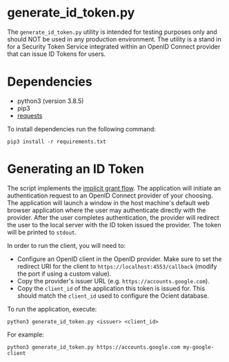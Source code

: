 # generate_id_token.py
The `generate_id_token.py` utility is intended for testing purposes only and should NOT be used in any production environment. The utility is a stand in for a Security Token Service integrated within an OpenID Connect provider that can issue ID Tokens for users.

# Dependencies
- python3 (version 3.8.5)
- pip3
- [requests](https://github.com/psf/requests)

To install dependencies run the following command:
    
    pip3 install -r requirements.txt
    
    
# Generating an ID Token
The script implements the [implicit grant flow](https://openid.net/specs/openid-connect-implicit-1_0.html#Overview). The application will initiate an authentication request to an OpenID Connect provider of your choosing. The application will launch a window in the host machine's default web browser application where the user may authenticate directly with the provider. After the user completes authentication, the provider will redirect the user to the local server with the ID token issued the provider. The token will be printed to `stdout`.

In order to run the client, you will need to:
- Configure an OpenID client in the OpenID provider. Make sure to set the redirect URI for the client to `https://localhost:4553/callback` (modify the port if using a custom value).
- Copy the provider's issuer URL (e.g. `https://accounts.google.com`).
- Copy the `client_id` of the application this token is issued for. This should match the `client_id` used to configure the Ocient database.

To run the application, execute:
    
    python3 generate_id_token.py <issuer> <client_id>
    

For example:
    
    python3 generate_id_token.py https://accounts.google.com my-google-client
    

